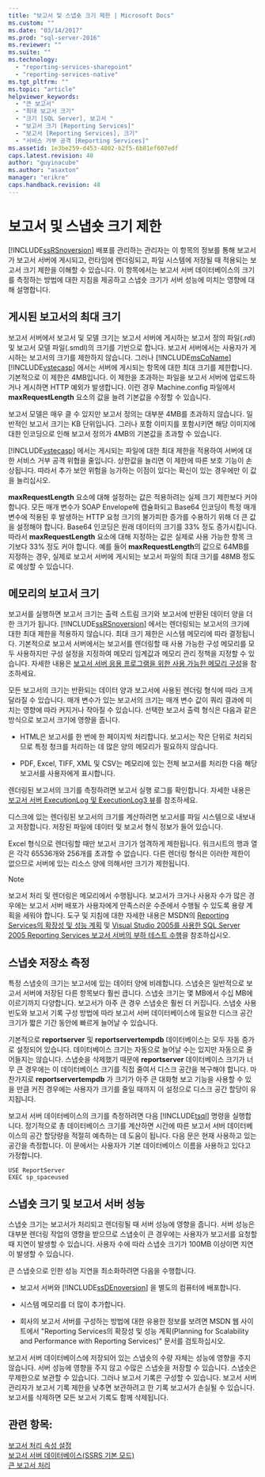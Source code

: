 ```yaml
---
title: "보고서 및 스냅숏 크기 제한 | Microsoft Docs"
ms.custom: ""
ms.date: "03/14/2017"
ms.prod: "sql-server-2016"
ms.reviewer: ""
ms.suite: ""
ms.technology: 
  - "reporting-services-sharepoint"
  - "reporting-services-native"
ms.tgt_pltfrm: ""
ms.topic: "article"
helpviewer_keywords: 
  - "큰 보고서"
  - "최대 보고서 크기"
  - "크기 [SQL Server], 보고서 "
  - "보고서 크기 [Reporting Services]"
  - "보고서 [Reporting Services], 크기"
  - "서비스 거부 공격 [Reporting Services]"
ms.assetid: 1e3be259-d453-4802-b2f5-6b81ef607edf
caps.latest.revision: 48
author: "guyinacube"
ms.author: "asaxton"
manager: "erikre"
caps.handback.revision: 48
---
```

# 보고서 및 스냅숏 크기 제한
  [!INCLUDE[ssRSnoversion](../../includes/ssrsnoversion-md.md)] 배포를 관리하는 관리자는 이 항목의 정보를 통해 보고서가 보고서 서버에 게시되고, 런타임에 렌더링되고, 파일 시스템에 저장될 때 적용되는 보고서 크기 제한을 이해할 수 있습니다. 이 항목에서는 보고서 서버 데이터베이스의 크기를 측정하는 방법에 대한 지침을 제공하고 스냅숏 크기가 서버 성능에 미치는 영향에 대해 설명합니다.  
  
## 게시된 보고서의 최대 크기  
 보고서 서버에서 보고서 및 모델 크기는 보고서 서버에 게시하는 보고서 정의 파일(.rdl) 및 보고서 모델 파일(.smdl)의 크기를 기반으로 합니다. 보고서 서버에서는 사용자가 게시하는 보고서의 크기를 제한하지 않습니다. 그러나 [!INCLUDE[msCoName](../../includes/msconame-md.md)] [!INCLUDE[vstecasp](../../includes/vstecasp-md.md)] 에서는 서버에 게시되는 항목에 대한 최대 크기를 제한합니다. 기본적으로 이 제한은 4MB입니다. 이 제한을 초과하는 파일을 보고서 서버에 업로드하거나 게시하면 HTTP 예외가 발생합니다. 이런 경우 Machine.config 파일에서 **maxRequestLength** 요소의 값을 늘려 기본값을 수정할 수 있습니다.  
  
 보고서 모델은 매우 클 수 있지만 보고서 정의는 대부분 4MB를 초과하지 않습니다. 일반적인 보고서 크기는 KB 단위입니다. 그러나 포함 이미지를 포함시키면 해당 이미지에 대한 인코딩으로 인해 보고서 정의가 4MB의 기본값을 초과할 수 있습니다.  
  
 [!INCLUDE[vstecasp](../../includes/vstecasp-md.md)] 에서는 게시되는 파일에 대한 최대 제한을 적용하여 서버에 대한 서비스 거부 공격 위협을 줄입니다. 상한값을 늘리면 이 제한에 따른 보호 기능이 손상됩니다. 따라서 추가 보안 위험을 능가하는 이점이 있다는 확신이 있는 경우에만 이 값을 늘리십시오.  
  
 **maxRequestLength** 요소에 대해 설정하는 값은 적용하려는 실제 크기 제한보다 커야 합니다. 모든 매개 변수가 SOAP Envelope에 캡슐화되고 Base64 인코딩이 특정 매개 변수에 적용된 후 발생하는 HTTP 요청 크기의 불가피한 증가를 수용하기 위해 더 큰 값을 설정해야 합니다. Base64 인코딩은 원래 데이터의 크기를 33% 정도 증가시킵니다. 따라서 **maxRequestLength** 요소에 대해 지정하는 값은 실제로 사용 가능한 항목 크기보다 33% 정도 커야 합니다. 예를 들어 **maxRequestLength**의 값으로 64MB를 지정하는 경우, 실제로 보고서 서버에 게시되는 보고서 파일의 최대 크기를 48MB 정도로 예상할 수 있습니다.  
  
## 메모리의 보고서 크기  
 보고서를 실행하면 보고서 크기는 출력 스트림 크기와 보고서에 반환된 데이터 양을 더한 크기가 됩니다. [!INCLUDE[ssRSnoversion](../../includes/ssrsnoversion-md.md)] 에서는 렌더링되는 보고서의 크기에 대한 최대 제한을 적용하지 않습니다. 최대 크기 제한은 시스템 메모리에 따라 결정됩니다. 기본적으로 보고서 서버에서는 보고서를 렌더링할 때 사용 가능한 구성 메모리를 모두 사용하지만 구성 설정을 지정하여 메모리 임계값과 메모리 관리 정책을 지정할 수 있습니다. 자세한 내용은 [보고서 서버 응용 프로그램을 위한 사용 가능한 메모리 구성](../../reporting-services/report-server/configure-available-memory-for-report-server-applications.md)을 참조하세요.  
  
 모든 보고서의 크기는 반환되는 데이터 양과 보고서에 사용된 렌더링 형식에 따라 크게 달라질 수 있습니다. 매개 변수가 있는 보고서의 크기는 매개 변수 값이 쿼리 결과에 미치는 영향에 따라 커지거나 작아질 수 있습니다. 선택한 보고서 출력 형식은 다음과 같은 방식으로 보고서 크기에 영향을 줍니다.  
  
-   HTML은 보고서를 한 번에 한 페이지씩 처리합니다. 보고서는 작은 단위로 처리되므로 특정 청크를 처리하는 데 많은 양의 메모리가 필요하지 않습니다.  
  
-   PDF, Excel, TIFF, XML 및 CSV는 메모리에 있는 전체 보고서를 처리한 다음 해당 보고서를 사용자에게 표시합니다.  
  
 렌더링된 보고서의 크기를 측정하려면 보고서 실행 로그를 확인합니다. 자세한 내용은 [보고서 서버 ExecutionLog 및 ExecutionLog3 뷰](../../reporting-services/report-server/report-server-executionlog-and-the-executionlog3-view.md)를 참조하세요.  
  
 디스크에 있는 렌더링된 보고서의 크기를 계산하려면 보고서를 파일 시스템으로 내보내고 저장합니다. 저장된 파일에 데이터 및 보고서 형식 정보가 들어 있습니다.  
  
 Excel 형식으로 렌더링할 때만 보고서 크기가 엄격하게 제한됩니다. 워크시트의 행과 열은 각각 65536개와 256개를 초과할 수 없습니다. 다른 렌더링 형식은 이러한 제한이 없으므로 서버에 있는 리소스 양에 의해서만 크기가 제한됩니다.  
  
> [!NOTE]  
>  보고서 처리 및 렌더링은 메모리에서 수행됩니다. 보고서가 크거나 사용자 수가 많은 경우에는 보고서 서버 배포가 사용자에게 만족스러운 수준에서 수행될 수 있도록 용량 계획을 세워야 합니다. 도구 및 지침에 대한 자세한 내용은 MSDN의 [Reporting Services의 확장성 및 성능 계획](http://go.microsoft.com/fwlink/?LinkID=70650) 및 [Visual Studio 2005를 사용한 SQL Server 2005 Reporting Services 보고서 서버의 부하 테스트 수행](http://go.microsoft.com/fwlink/?LinkID=77519)을 참조하십시오.  
  
## 스냅숏 저장소 측정  
 특정 스냅숏의 크기는 보고서에 있는 데이터 양에 비례합니다. 스냅숏은 일반적으로 보고서 서버에 저장된 다른 항목보다 훨씬 큽니다. 스냅숏 크기는 몇 MB에서 수십 MB에 이르기까지 다양합니다. 보고서가 아주 큰 경우 스냅숏은 훨씬 더 커집니다. 스냅숏 사용 빈도와 보고서 기록 구성 방법에 따라 보고서 서버 데이터베이스에 필요한 디스크 공간 크기가 짧은 기간 동안에 빠르게 늘어날 수 있습니다.  
  
 기본적으로 **reportserver** 및 **reportservertempdb** 데이터베이스는 모두 자동 증가로 설정되어 있습니다. 데이터베이스 크기는 자동으로 늘어날 수는 있지만 자동으로 줄어들지는 않습니다. 스냅숏을 삭제했기 때문에 **reportserver** 데이터베이스 크기가 너무 큰 경우에는 이 데이터베이스 크기를 직접 줄여서 디스크 공간을 복구해야 합니다. 마찬가지로 **reportservertempdb** 가 크기가 아주 큰 대화형 보고 기능을 사용할 수 있을 만큼 커진 경우에는 사용자가 크기를 줄일 때까지 이 설정으로 디스크 공간 할당이 유지됩니다.  
  
 보고서 서버 데이터베이스의 크기를 측정하려면 다음 [!INCLUDE[tsql](../../includes/tsql-md.md)] 명령을 실행합니다. 정기적으로 총 데이터베이스 크기를 계산하면 시간에 따른 보고서 서버 데이터베이스의 공간 할당량을 적절히 예측하는 데 도움이 됩니다. 다음 문은 현재 사용하고 있는 공간을 측정합니다. 이 문에서는 사용자가 기본 데이터베이스 이름을 사용하고 있다고 가정합니다.  
  
```  
USE ReportServer  
EXEC sp_spaceused  
```  
  
## 스냅숏 크기 및 보고서 서버 성능  
 스냅숏 크기는 보고서가 처리되고 렌더링될 때 서버 성능에 영향을 줍니다. 서버 성능은 대부분 렌더링 작업의 영향을 받으므로 스냅숏이 큰 경우에는 사용자가 보고서를 요청할 때 지연이 발생할 수 있습니다. 사용자 수에 따라 스냅숏 크기가 100MB 이상이면 지연이 발생할 수 있습니다.  
  
 큰 스냅숏으로 인한 성능 지연을 최소화하려면 다음을 수행합니다.  
  
-   보고서 서버와 [!INCLUDE[ssDEnoversion](../../includes/ssdenoversion-md.md)] 을 별도의 컴퓨터에 배포합니다.  
  
-   시스템 메모리를 더 많이 추가합니다.  
  
-   회사의 보고서 서버를 구성하는 방법에 대한 유용한 정보를 보려면 MSDN 웹 사이트에서 "Reporting Services의 확장성 및 성능 계획(Planning for Scalability and Performance with Reporting Services)" 문서를 검토하십시오.  
  
 보고서 서버 데이터베이스에 저장되어 있는 스냅숏의 수량 자체는 성능에 영향을 주지 않습니다. 서버 성능에 영향을 주지 않고 수많은 스냅숏을 저장할 수 있습니다. 스냅숏은 무제한으로 보관할 수 있습니다. 그러나 보고서 기록은 구성할 수 있습니다. 보고서 서버 관리자가 보고서 기록 제한을 낮추면 보관하려고 한 기록 보고서가 손실될 수 있습니다. 보고서를 삭제하면 모든 보고서 기록도 함께 삭제됩니다.  
  
## 관련 항목:  
 [보고서 처리 속성 설정](../../reporting-services/report-server/set-report-processing-properties.md)   
 [보고서 서버 데이터베이스&#40;SSRS 기본 모드&#41;](../../reporting-services/report-server/report-server-database-ssrs-native-mode.md)   
 [큰 보고서 처리](../../reporting-services/report-server/process-large-reports.md)  
  
  